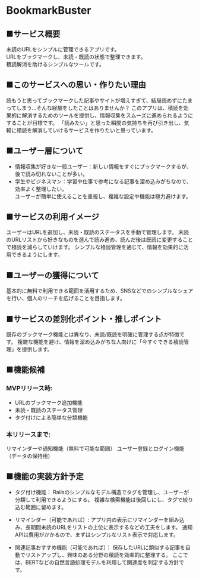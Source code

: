 # BookmarkBuster
## ■サービス概要  
未読のURLをシンプルに管理できるアプリです。  
URLをブックマークし、未読・既読の状態で整理できます。  
積読解消を助けるシンプルなツールです。  

## ■このサービスへの思い・作りたい理由
読もうと思ってブックマークした記事やサイトが増えすぎて、結局読めずにたまってしまう…そんな経験をしたことはありませんか？
このアプリは、積読を効果的に解消するためのツールを提供し、情報収集をスムーズに進められるようにすることが目標です。
「読みたい」と思った瞬間の気持ちを再び引き出し、気軽に積読を解消していけるサービスを作りたいと思っています。

## ■ユーザー層について
* 情報収集が好きな一般ユーザー：新しい情報をすぐにブックマークするが、後で読み切れないことが多い。  
* 学生やビジネスマン：学習や仕事で参考になる記事を溜め込みがちなので、効率よく整理したい。  
ユーザーが簡単に使えることを重視し、複雑な設定や機能は極力避けます。

## ■サービスの利用イメージ
ユーザーはURLを追加し、未読・既読のステータスを手動で管理します。
未読のURLリストから好きなものを選んで読み進め、読んだ後は既読に変更することで積読を減らしていけます。
シンプルな積読管理を通じて、情報を効果的に活用できるようにします。

## ■ユーザーの獲得について
基本的に無料で利用できる範囲を活用するため、SNSなどでのシンプルなシェアを行い、個人のリーチを広げることを目指します。

## ■サービスの差別化ポイント・推しポイント
既存のブックマーク機能とは異なり、未読/既読を明確に管理する点が特徴です。
複雑な機能を避け、情報を溜め込みがちな人向けに「今すぐできる積読管理」を提供します。

## ■機能候補
### MVPリリース時:

* URLのブックマーク追加機能
* 未読・既読のステータス管理
* タグ付けによる簡単な分類機能
  
### 本リリースまで:

リマインダーや通知機能（無料で可能な範囲）
ユーザー登録とログイン機能（データの保持用）
## ■機能の実装方針予定
* タグ付け機能：
Railsのシンプルなモデル構造でタグを管理し、ユーザーが分類して利用できるようにする。
複雑な検索機能は後回しにし、タグで絞り込む範囲に留めます。

* リマインダー（可能であれば）:
アプリ内の表示にリマインダーを組み込み、長期間未読のURLをリストの上位に表示するなどの工夫をします。
通知APIは費用がかかるので、まずはシンプルなリスト表示で対応します。

* 関連記事おすすめ機能（可能であれば）：
保存したURLに類似する記事を自動でリストアップし、興味のある分野の積読を効率的に整理する。
ここでは、BERTなどの自然言語処理モデルを利用して関連度を判定する方針です。

